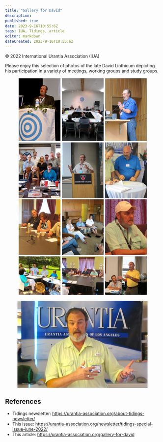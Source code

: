 ```yaml
---
title: "Gallery for David"
description: 
published: true
date: 2023-9-16T10:55:6Z
tags: IUA, Tidings, article
editor: markdown
dateCreated: 2023-9-16T10:55:6Z
---
```


<p class="v-card v-sheet theme--light gray lighten-3 px-2">© 2022 International Urantia Association (IUA)</p>

Please enjoy this selection of photos of the late David Linthicum depicting his participation in a variety of meetings, working groups and study groups.

<figure id="Figure_1" class="image urantiapedia">
<img src="../../../image/article/IUA_Tidings/david_linthicum_gallery.jpg">
</figure>

<figure id="Figure_1" class="image urantiapedia">
<img src="../../../image/article/IUA_Tidings/David-Presenting-hands-e1656051729833.jpg">
</figure>


## References

- Tidings newsletter: https://urantia-association.org/about-tidings-newsletter/
- This issue: https://urantia-association.org/newsletter/tidings-special-issue-june-2022/
- This article: https://urantia-association.org/gallery-for-david